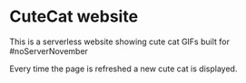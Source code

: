 # CuteCat website

This is a serverless website showing cute cat GIFs built for #noServerNovember

Every time the page is refreshed a new cute cat is displayed.